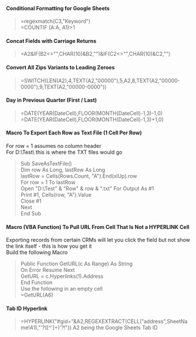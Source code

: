 #### Conditional Formatting for Google Sheets
> =regexmatch(C3,"Keyword")<br />
> =COUNTIF (A:A, A1)>1

#### Concat Fields with Carriage Returns
> =A2&IF(B2<>"",CHAR(10)&B2,"")&IF(C2<>"",CHAR(10)&C2,"")

#### Convert All Zips Variants to Leading Zeroes
> =SWITCH(LEN(A2),4,TEXT(A2,"00000"),5,A2,8,TEXT(A2,"00000-0000"),9,TEXT(A2,"00000-0000"))

#### Day in Previous Quarter (First / Last)
> =DATE(YEAR(DateCell),FLOOR(MONTH(DateCell)-1,3)-1,0)<br />
> =DATE(YEAR(DateCell),FLOOR(MONTH(DateCell)-1,3)+1,0)

#### Macro To Export Each Row as Text File (1 Cell Per Row)
For row = 1 assumes no column header<br />
For D:\Test\ this is where the TXT files would go<br />
> Sub SaveAsTextFile()<br />
>   Dim row As Long, lastRow As Long<br />
>   lastRow = Cells(Rows.Count, "A").End(xlUp).row<br />
>   For row = 1 To lastRow<br />
>       Open "D:\Test\" & "Row" & row & ".txt" For Output As #1<br />
>       Print #1, Cells(row, "A").Value<br />
>       Close #1<br />
>   Next<br />
> End Sub

#### Macro (VBA Function) To Pull URL From Cell That Is Not a HYPERLINK Cell
Exporting records from certain CRMs will let you click the field but not show the link itself - this is how you get it<br />
Build the following Macro<br />
> Public Function GetURL(c As Range) As String<br />
>    On Error Resume Next<br />
>    GetURL = c.Hyperlinks(1).Address<br />
> End Function<br />
Use the following in an empty cell<br />
> =GetURL(A6)

#### Tab ID Hyperlink
> =HYPERLINK("#gid="&A2,REGEXEXTRACT(CELL("address",SheetName!$A$1),"'?([^']+)'?!"))
A2 being the Google Sheets Tab ID
